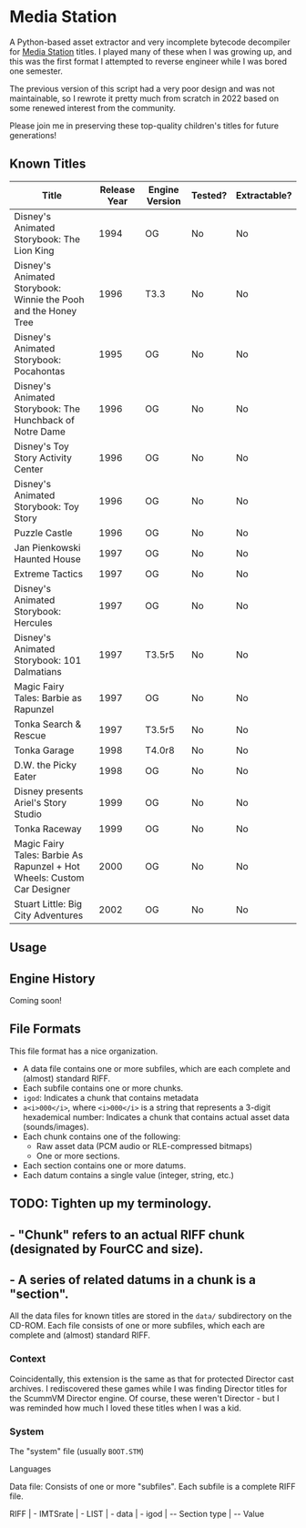 # Media Station

A Python-based asset extractor and very incomplete bytecode decompiler for
[Media Station](https://www.mobygames.com/company/media-station-inc) titles.
I played many of these when I was growing up, and this was the first format
I attempted to reverse engineer while I was bored one semester.

The previous version of this script had a very poor design and was not maintainable,
so I rewrote it pretty much from scratch in 2022 based on some renewed interest 
from the community.

Please join me in preserving these top-quality children's titles for future generations!

## Known Titles
| Title       | Release Year | Engine Version | Tested?     | Extractable? |
| ----------- | -----------  | -----------    | ----------- | -----------  |
| Disney's Animated Storybook: The Lion King | 1994 | OG | No | No |
| Disney's Animated Storybook: Winnie the Pooh and the Honey Tree | 1996 | T3.3 | No | No |
| Disney's Animated Storybook: Pocahontas | 1995 | OG | No | No |
| Disney's Animated Storybook: The Hunchback of Notre Dame | 1996 | OG | No | No |
| Disney's Toy Story Activity Center | 1996 | OG | No | No |
| Disney's Animated Storybook: Toy Story | 1996 | OG | No | No |
| Puzzle Castle | 1996 | OG | No | No |
| Jan Pienkowski Haunted House | 1997 | OG | No | No |
| Extreme Tactics | 1997 | OG | No | No |
| Disney's Animated Storybook: Hercules | 1997 | OG | No | No |
| Disney's Animated Storybook: 101 Dalmatians | 1997 | T3.5r5 | No | No |
| Magic Fairy Tales: Barbie as Rapunzel | 1997 | OG | No | No |
| Tonka Search & Rescue | 1997 | T3.5r5 | No | No |
| Tonka Garage | 1998 | T4.0r8 | No | No |
| D.W. the Picky Eater | 1998 | OG | No | No |
| Disney presents Ariel's Story Studio | 1999 | OG | No | No |
| Tonka Raceway | 1999 | OG | No | No |
| Magic Fairy Tales: Barbie As Rapunzel + Hot Wheels: Custom Car Designer | 2000 | OG | No | No |
| Stuart Little: Big City Adventures | 2002 | OG | No | No |

## Usage


## Engine History
Coming soon!

## File Formats

This file format has a nice organization.
 - A data file contains one or more subfiles, which are each complete and (almost) standard RIFF.
 - Each subfile contains one or more chunks.
 - `igod`: Indicates a chunk that contains metadata
 - `a<i>000</i>`, where `<i>000</i>` is a string that represents a 3-digit hexademical number: Indicates a chunk that contains actual asset data (sounds/images).
 - Each chunk contains one of the following:
   - Raw asset data (PCM audio or RLE-compressed bitmaps)
   - One or more sections.
 - Each section contains one or more datums.
 - Each datum contains a single value (integer, string, etc.)

## TODO: Tighten up my terminology. 
## 
##  - "Chunk" refers to an actual RIFF chunk (designated by FourCC and size).
##  - A series of related datums in a chunk is a "section".

All the data files for known titles are stored in the `data/` subdirectory on the CD-ROM. Each file consists
of one or more subfiles, which each are complete and (almost) standard RIFF. 

### Context
Coincidentally, this extension is the same as that for protected Director cast archives.
I rediscovered these games while I was finding Director titles for the ScummVM Director
engine. Of course, these weren't Director - but I was reminded how much I loved these titles
when I was a kid. 

### System
The "system" file (usually `BOOT.STM`) 

Languages

Data file: Consists of one or more "subfiles". Each subfile is a complete RIFF file.

RIFF
| - IMTSrate
| - LIST
| - data
| - igod
| -- Section type
| -- Value 

